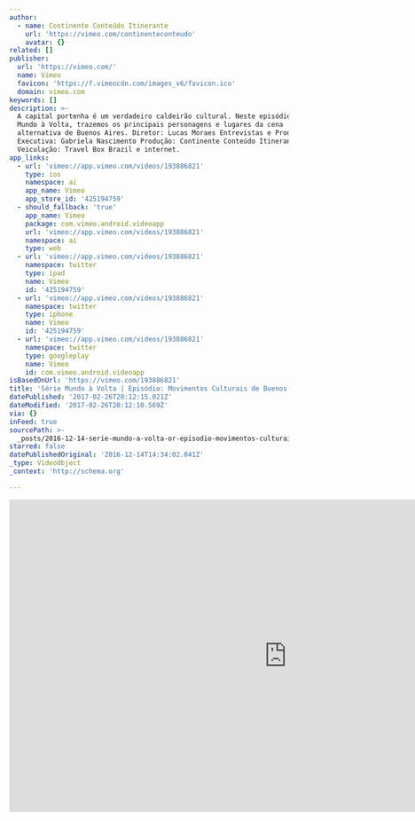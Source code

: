 ```yaml
---
author:
  - name: Continente Conteúdo Itinerante
    url: 'https://vimeo.com/continenteconteudo'
    avatar: {}
related: []
publisher:
  url: 'https://vimeo.com/'
  name: Vimeo
  favicon: 'https://f.vimeocdn.com/images_v6/favicon.ico'
  domain: vimeo.com
keywords: []
description: >-
  A capital portenha é um verdadeiro caldeirão cultural. Neste episódio da série
  Mundo à Volta, trazemos os principais personagens e lugares da cena
  alternativa de Buenos Aires. Diretor: Lucas Moraes Entrevistas e Produção
  Executiva: Gabriela Nascimento Produção: Continente Conteúdo Itinerante
  Veiculação: Travel Box Brazil e internet.
app_links:
  - url: 'vimeo://app.vimeo.com/videos/193886821'
    type: ios
    namespace: ai
    app_name: Vimeo
    app_store_id: '425194759'
  - should_fallback: 'true'
    app_name: Vimeo
    package: com.vimeo.android.videoapp
    url: 'vimeo://app.vimeo.com/videos/193886821'
    namespace: ai
    type: web
  - url: 'vimeo://app.vimeo.com/videos/193886821'
    namespace: twitter
    type: ipad
    name: Vimeo
    id: '425194759'
  - url: 'vimeo://app.vimeo.com/videos/193886821'
    namespace: twitter
    type: iphone
    name: Vimeo
    id: '425194759'
  - url: 'vimeo://app.vimeo.com/videos/193886821'
    namespace: twitter
    type: googleplay
    name: Vimeo
    id: com.vimeo.android.videoapp
isBasedOnUrl: 'https://vimeo.com/193886821'
title: 'Série Mundo à Volta | Episódio: Movimentos Culturais de Buenos Aires'
datePublished: '2017-02-26T20:12:15.021Z'
dateModified: '2017-02-26T20:12:10.569Z'
via: {}
inFeed: true
sourcePath: >-
  _posts/2016-12-14-serie-mundo-a-volta-or-episodio-movimentos-culturais-de-buen.md
starred: false
datePublishedOriginal: '2016-12-14T14:34:02.041Z'
_type: VideoObject
_context: 'http://schema.org'

---
```

<iframe src="https://cdn.embedly.com/widgets/media.html?src=https%3A%2F%2Fplayer.vimeo.com%2Fvideo%2F193886821&amp;url=https%3A%2F%2Fvimeo.com%2F193886821&amp;image=https%3A%2F%2Fi.vimeocdn.com%2Fvideo%2F605707331_1280.jpg&amp;key=b7d04c9b404c499eba89ee7072e1c4f7&amp;type=text%2Fhtml&amp;schema=vimeo" width="1000" height="563" scrolling="no" frameborder="0" allowfullscreen="" style=""></iframe>